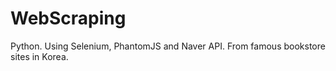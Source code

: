 # WebScraping
Python. Using Selenium, PhantomJS and Naver API. From famous bookstore sites in Korea.
